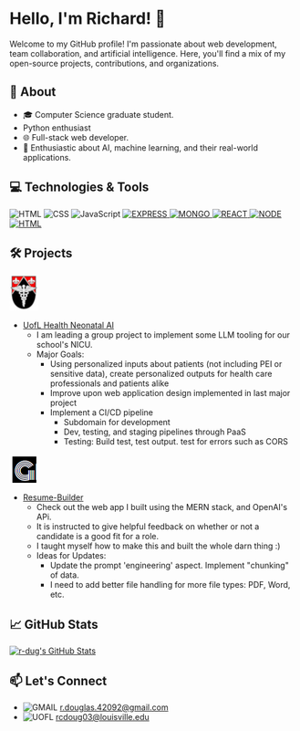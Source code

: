 # Hello, I'm Richard! 👋

Welcome to my GitHub profile! I'm passionate about web development, team collaboration, and artificial intelligence. Here, you'll find a mix of my open-source projects, contributions, and organizations.

## 🚀 About

- 🎓 Computer Science graduate student.
- Python enthusiast
- 🌐 Full-stack web developer.
- 🤖 Enthusiastic about AI, machine learning, and their real-world applications.


## 💻 Technologies & Tools
![HTML](https://img.shields.io/badge/-HTML-E34F26?style=flat&logo=html5&logoColor=white)
![CSS](https://img.shields.io/badge/-CSS-1572B6?style=flat&logo=css3&logoColor=white)
![JavaScript](https://img.shields.io/badge/-JavaScript-F7DF1E?style=flat&logo=javascript&logoColor=black)
<a href="https://expressjs.com/">
  <img src="https://miro.medium.com/v2/resize:fit:1400/1*XP-mZOrIqX7OsFInN2ngRQ.png" alt="EXPRESS" width="150" height="75">
</a>
<a href="https://www.mongodb.com/">
  <img src="https://www.opc-router.de/wp-content/uploads/2021/03/mongodb_thumbnail.png" alt="MONGO" width="75" height="75">
</a>
<a href="https://react.dev/">
  <img src="https://avatars.githubusercontent.com/u/6412038?s=200&v=4" alt="REACT" width="75" height="75">
</a>
<a href="https://nodejs.org/about">
  <img src="https://chris-noring.gallerycdn.vsassets.io/extensions/chris-noring/node-snippets/1.3.3/1636325666317/Microsoft.VisualStudio.Services.Icons.Default" alt="NODE" width="75" height="75">
</a>
<a href="https://www.python.org/">
  <img src="https://www.moosoft.com/wp-content/uploads/2021/07/Python.png" alt="HTML" width="75" height="75">
</a>
## 🛠️ Projects
    
![logo](https://github.com/Neonatal-AI/.github/blob/main/uofl_med_emblem.jpg)
- [UofL Health Neonatal AI](https://github.com/Neonatal-AI)
  - I am leading a group project to implement some LLM tooling for our school's NICU.
  - Major Goals:
    - Using personalized inputs about patients (not including PEI or sensitive data), create personalized outputs for health care professionals and patients alike
    - Improve upon web application design implemented in last major project
    - Implement a CI/CD pipeline
      - Subdomain for development
      - Dev, testing, and staging pipelines through  PaaS
      - Testing: Build test, test output. test for errors such as CORS

![logo](https://github.com/r-dug/generator_frontend/blob/Main/public/logo192.png) 
- [Resume-Builder](https://www.resume-builder.info)
  - Check out the web app I built using the MERN stack, and OpenAI's APi.
  - It is instructed to give helpful feedback on whether or not a candidate is a good fit for a role.
  - I taught myself how to make this and built the whole darn thing :)
  - Ideas for Updates:
    - Update the prompt 'engineering' aspect. Implement "chunking" of data.
    - I need to add better file handling for more file types: PDF, Word, etc.

## 📈 GitHub Stats

[![r-dug's GitHub Stats](https://github-readme-stats.vercel.app/api?username=r-dug&show_icons=true&theme=dark)](https://github.com/anuraghazra/github-readme-stats)

## 📫 Let's Connect

- <img src="https://cdn.freebiesupply.com/logos/large/2x/gmail-logo-svg-vector.svg" alt="GMAIL" width="100" height="50"> r.douglas.42092@gmail.com
- <img src="https://seeklogo.com/images/U/university-of-louisville-cardinals-logo-0259BD7CF5-seeklogo.com.png" alt="UOFL" width="50" height="50"> rcdoug03@louisville.edu
